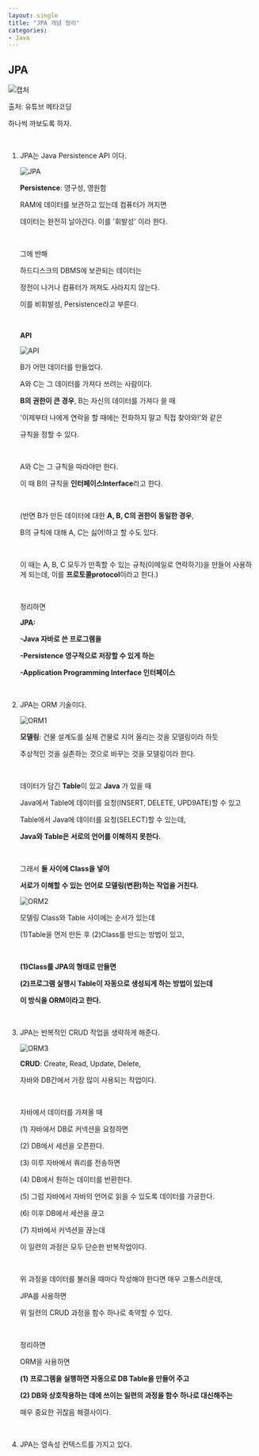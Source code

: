 ```yaml
---
layout: single
title: "JPA 개념 정리"
categories:
- Java
---
```


## JPA

![캡처](https://github.com/BackFoxx/BackFoxx.github.io/blob/master/_image/%EC%BA%A1%EC%B2%98.JPG?raw=true)

출처: 유튜브 메타코딩 

[메타코딩(링크)]: https://www.youtube.com/channel/UCVrhnbfe78ODeQglXtT1Elw

하나씩 까보도록 하자.

&nbsp;

1. JPA는 Java Persistence API 이다.

   ![JPA](https://github.com/BackFoxx/BackFoxx.github.io/blob/master/_image/JPA.png?raw=true)

   **Persistence**: 영구성, 영원함

   RAM에 데이터를 보관하고 있는데 컴퓨터가 꺼지면

   데이터는 완전히 날아간다. 이를 '휘발성' 이라 한다.

   &nbsp;

   그에 반해

   하드디스크의 DBMS에 보관되는 데이터는

   정전이 나거나 컴퓨터가 꺼져도 사라지지 않는다.

   이를 비휘발성, Persistence라고 부른다.

   &nbsp;

   **API**

   ![API](https://raw.githubusercontent.com/BackFoxx/BackFoxx.github.io/master/_image/API.png)

   B가 어떤 데이터를 만들었다.

   A와 C는 그 데이터를 가져다 쓰려는 사람이다.

   **B의 권한이 큰 경우**, B는 자신의 데이터를 가져다 쓸 때

   '이제부터 나에게 연락을 할 때에는 전화하지 말고 직접 찾아와!'와 같은

   규칙을 정할 수 있다.

   &nbsp;

   A와 C는 그 규칙을 따라야만 한다.

   이 때 B의 규칙을 **인터페이스Interface**라고 한다.

   &nbsp;

   (반면 B가 만든 데이터에 대한 **A, B, C의 권한이 동일한 경우**,

   B의 규칙에 대해 A, C는 싫어!하고 할 수도 있다.

   &nbsp;

   이 때는 A, B, C 모두가 만족할 수 있는 규칙(이메일로 연락하기)을 만들어 사용하게 되는데, 이를 **프로토콜protocol**이라고 한다.)

   &nbsp;

   정리하면

   **JPA:**

   **-Java 자바로 쓴 프로그램을**

   **-Persistence 영구적으로 저장할 수 있게 하는**

   **-Application Programming Interface 인터페이스**

   &nbsp;

2. JPA는 ORM 기술이다.

   ![ORM1](https://raw.githubusercontent.com/BackFoxx/BackFoxx.github.io/master/_image/ORM1.png)

   **모델링**: 건물 설계도를 실제 건물로 지어 올리는 것을 모델링이라 하듯

   추상적인 것을 실존하는 것으로 바꾸는 것을 모델링이라 한다.

   &nbsp;

   데이터가 담긴 **Table**이 있고 **Java** 가 있을 때

   Java에서 Table에 데이터를 요청(INSERT, DELETE, UPD9ATE)할 수 있고

   Table에서 Java에 데이터를 요청(SELECT)할 수 있는데,

   **Java와 Table은 서로의 언어를 이해하지 못한다.**

   &nbsp;

   그래서 **둘 사이에 Class을 넣어**

   **서로가 이해할 수 있는 언어로 모델링(변환)하는 작업을 거친다.**

   ![ORM2](https://raw.githubusercontent.com/BackFoxx/BackFoxx.github.io/master/_image/ORM2.png)

   모델링 Class와 Table 사이에는 순서가 있는데

   (1)Table을 먼저 만든 후 (2)Class를 만드는 방법이 있고,

   &nbsp;

   **(1)Class를 JPA의 형태로 만들면**

   **(2)프로그램 실행시 Table이 자동으로 생성되게 하는 방법이 있는데**

   **이 방식을 ORM이라고 한다.**

   &nbsp;

3. JPA는 반복적인 CRUD 작업을 생략하게 해준다.

   ![ORM3](https://raw.githubusercontent.com/BackFoxx/BackFoxx.github.io/master/_image/ORM3.png)

   **CRUD**: Create, Read, Update, Delete, 

   자바와 DB간에서 가장 많이 사용되는 작업이다.

   &nbsp;

   자바에서 데이터를 가져올 때

   (1) 자바에서 DB로 커넥션을 요청하면

   (2) DB에서 세션을 오픈한다.

   (3) 이루 자바에서 쿼리를 전송하면

   (4) DB에서 원하는 데이터를 반환한다.

   (5) 그럼 자바에서 자바의 언어로 읽을 수 있도록 데이터를 가공한다.

   (6) 이후 DB에서 세션을 끊고

   (7) 자바에서 커넥션을 끊는데

   이 일련의 과정은 모두 단순한 반복작업이다.

   &nbsp;

   위 과정을 데이터를 불러올 때마다 작성해야 한다면 매우 고통스러운데,

   JPA를 사용하면

   위 일련의 CRUD 과정을 함수 하나로 축약할 수 있다.

   &nbsp;

   정리하면 

   ORM을 사용하면

   **(1) 프로그램을 실행하면 자동으로 DB Table을 만들어 주고**

   **(2) DB와 상호작용하는 데에 쓰이는 일련의 과정을 함수 하나로 대신해주는**

   매우 중요한 귀찮음 해결사이다.

   &nbsp;

4. JPA는 영속성 컨텍스트를 가지고 있다.

